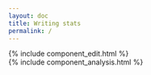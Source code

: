 ```yaml
---
layout: doc
title: Writing stats
permalink: /
---
```



<div class="row ws-main">
    <div class="col-md-6"> {% include component_edit.html %} </div>
    <div class="col-md-6"> {% include component_analysis.html %} </div>
</div>

